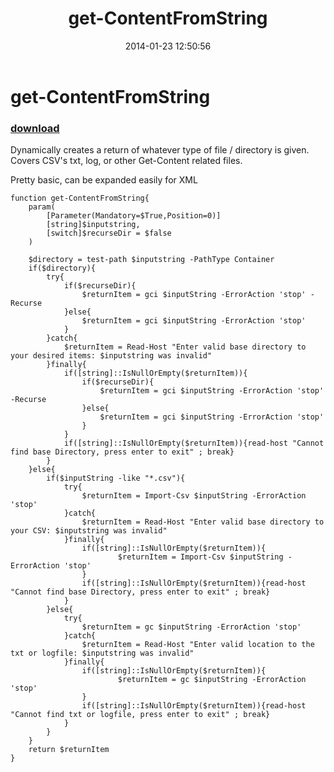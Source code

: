 ﻿---
pid:            4833
poster:         internetrush
title:          get-ContentFromString
date:           2014-01-23 12:50:56
format:         posh
parent:         0
parent:         0

---

# get-ContentFromString

### [download](4833.ps1)

Dynamically creates a return of whatever type of file / directory is given. Covers CSV's txt, log, or other Get-Content related files. 

Pretty basic, can be expanded easily for XML

```posh
function get-ContentFromString{
	param(
		[Parameter(Mandatory=$True,Position=0)]
		[string]$inputstring, 
		[switch]$recurseDir = $false
	)
	
	$directory = test-path $inputstring -PathType Container
	if($directory){
		try{
			if($recurseDir){
				$returnItem = gci $inputString -ErrorAction 'stop' -Recurse
			}else{
				$returnItem = gci $inputString -ErrorAction 'stop' 	
			}
		}catch{
			$returnItem = Read-Host "Enter valid base directory to your desired items: $inputstring was invalid"
		}finally{
			if([string]::IsNullOrEmpty($returnItem)){
				if($recurseDir){
					$returnItem = gci $inputString -ErrorAction 'stop' -Recurse
				}else{
					$returnItem = gci $inputString -ErrorAction 'stop' 	
				}
			}
			if([string]::IsNullOrEmpty($returnItem)){read-host "Cannot find base Directory, press enter to exit" ; break}
		}
	}else{
		if($inputString -like "*.csv"){
			try{
				$returnItem = Import-Csv $inputString -ErrorAction 'stop'
			}catch{
				$returnItem = Read-Host "Enter valid base directory to your CSV: $inputstring was invalid"
			}finally{
				if([string]::IsNullOrEmpty($returnItem)){
						$returnItem = Import-Csv $inputString -ErrorAction 'stop'
				}
				if([string]::IsNullOrEmpty($returnItem)){read-host "Cannot find base Directory, press enter to exit" ; break}
			}
		}else{
			try{
				$returnItem = gc $inputString -ErrorAction 'stop'
			}catch{
				$returnItem = Read-Host "Enter valid location to the txt or logfile: $inputstring was invalid"
			}finally{
				if([string]::IsNullOrEmpty($returnItem)){
						$returnItem = gc $inputString -ErrorAction 'stop'
				}
				if([string]::IsNullOrEmpty($returnItem)){read-host "Cannot find txt or logfile, press enter to exit" ; break}
			}	
		}
	}
	return $returnItem
}

```
